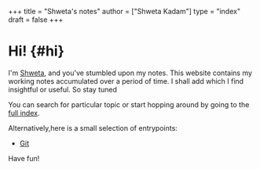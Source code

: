 +++
title = "Shweta's notes"
author = ["Shweta Kadam"]
type = "index"
draft = false
+++

# Hi! {#hi}

I'm [Shweta](https://www.codeklutz.com/), and you've stumbled upon my notes.
This website contains my working notes accumulated over a period of time. I shall add which I find insightful or useful. So stay tuned

You can search for particular topic or start hopping around by going to the [full index](/notes/).

Alternatively,here is a small selection of entrypoints:

- [Git](/notes/20220507132936-git/)

Have fun!
